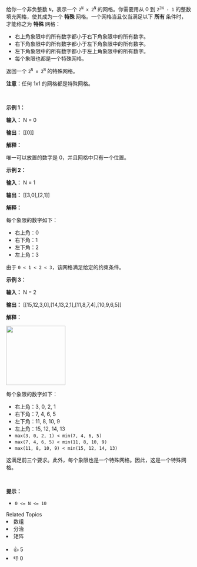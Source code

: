 <p>给你一个非负整数 <code><font face="monospace">N</font></code>，表示一个 <code>2<sup>N</sup> x 2<sup>N</sup></code> 的网格。你需要用从 0 到 <code>2<sup>2N</sup> - 1</code> 的整数填充网格，使其成为一个&nbsp;<strong>特殊&nbsp;</strong>网格。一个网格当且仅当满足以下&nbsp;<strong>所有&nbsp;</strong>条件时，才能称之为 <strong>特殊</strong> 网格：</p>

<ul> 
 <li>右上角象限中的所有数字都小于右下角象限中的所有数字。</li> 
 <li>右下角象限中的所有数字都小于左下角象限中的所有数字。</li> 
 <li>左下角象限中的所有数字都小于左上角象限中的所有数字。</li> 
 <li>每个象限也都是一个特殊网格。</li> 
</ul>

<p>返回一个&nbsp;<code>2<sup>N</sup> x 2<sup>N</sup></code>&nbsp;的特殊网格。</p>

<p><strong>注意：</strong>任何 1x1 的网格都是特殊网格。</p>

<p>&nbsp;</p>

<p><strong class="example">示例 1：</strong></p>

<div class="example-block"> 
 <p><strong>输入：</strong> <span class="example-io">N = 0</span></p> 
</div>

<p><strong>输出：</strong> <span class="example-io">[[0]]</span></p>

<p><strong>解释：</strong></p>

<p>唯一可以放置的数字是 0，并且网格中只有一个位置。</p>

<p><strong class="example">示例 2：</strong></p>

<div class="example-block"> 
 <p><strong>输入：</strong> <span class="example-io">N = 1</span></p> 
</div>

<p><strong>输出：</strong> <span class="example-io">[[3,0],[2,1]]</span></p>

<p><strong>解释：</strong></p>

<p>每个象限的数字如下：</p>

<ul> 
 <li>右上角：0</li> 
 <li>右下角：1</li> 
 <li>左下角：2</li> 
 <li>左上角：3</li> 
</ul>

<p>由于 <code>0 &lt; 1 &lt; 2 &lt; 3</code>，该网格满足给定的约束条件。</p>

<p><strong class="example">示例 3：</strong></p>

<div class="example-block"> 
 <p><strong>输入：</strong> <span class="example-io">N = 2</span></p> 
</div>

<p><strong>输出：</strong> <span class="example-io">[[15,12,3,0],[14,13,2,1],[11,8,7,4],[10,9,6,5]]</span></p>

<p><strong>解释：</strong></p>

<p><img alt="" src="https://pic.leetcode.cn/1746289512-jpANZH-4123example3p1drawio.png" style="width: 161px; height: 161px;" /></p>

<p>每个象限的数字如下：</p>

<ul> 
 <li>右上角：3, 0, 2, 1</li> 
 <li>右下角：7, 4, 6, 5</li> 
 <li>左下角：11, 8, 10, 9</li> 
 <li>左上角：15, 12, 14, 13</li> 
 <li><code>max(3, 0, 2, 1) &lt; min(7, 4, 6, 5)</code></li> 
 <li><code>max(7, 4, 6, 5) &lt; min(11, 8, 10, 9)</code></li> 
 <li><code>max(11, 8, 10, 9) &lt; min(15, 12, 14, 13)</code></li> 
</ul>

<p>这满足前三个要求。此外，每个象限也是一个特殊网格。因此，这是一个特殊网格。</p>

<p>&nbsp;</p>

<p><strong>提示：</strong></p>

<ul> 
 <li><code>0 &lt;= N &lt;= 10</code></li> 
</ul>

<div><div>Related Topics</div><div><li>数组</li><li>分治</li><li>矩阵</li></div></div><br><div><li>👍 5</li><li>👎 0</li></div>